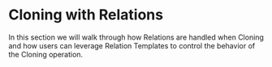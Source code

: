 # Cloning with Relations

In this section we will walk through how Relations are handled when Cloning and how users can leverage Relation Templates to control the behavior of the Cloning operation.
